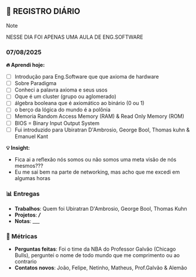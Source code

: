 ## 🧠 REGISTRO DIÁRIO

> [!NOTE]
> NESSE DIA FOI APENAS UMA AULA DE ENG.SOFTWARE

### 07/08/2025
**🔥 Aprendi hoje:** 
- [ ] Introdução para  Eng.Software que que axioma de hardware
- [ ] Sobre Paradigma
- [ ] Conheci a palavra axioma e seus usos
- [ ] Oque é um cluster (grupo ou aglomerado)
- [ ] álgebra booleana que é axiomático ao binário (0 ou 1)
- [ ] o berço da lógica do mundo é a polônia
- [ ] Memoria Random Access Memory (RAM) & Read Only Memory (ROM) 
- [ ] BIOS = Binary Input Output System
- [ ] Fui introduzido para Ubiratran D'Ambrosio, George Bool, Thomas kuhn & Emanuel Kant

**💡 Insight:**
- Fica ai a reflexão nós somos ou não somos uma meta visão de nós mesmos???
- Eu me sai bem na parte de networking, mas acho que me excedi em algumas horas

### 📊 Entregas
- **Trabalhos**: Quem foi Ubiratran D'Ambrosio, George Bool, Thomas Kuhn
- **Projetos**: ___/___
- **Notas**: ___

### 🎯 Métricas
- **Perguntas feitas**: Foi o time da NBA do Professor Galvão (Chicago Bulls), perguntei o nome de todo mundo que me comprimento ou ao contrario
- **Contatos novos**:  João, Felipe, Netinho, Matheus, Prof.Galvão & Alemão